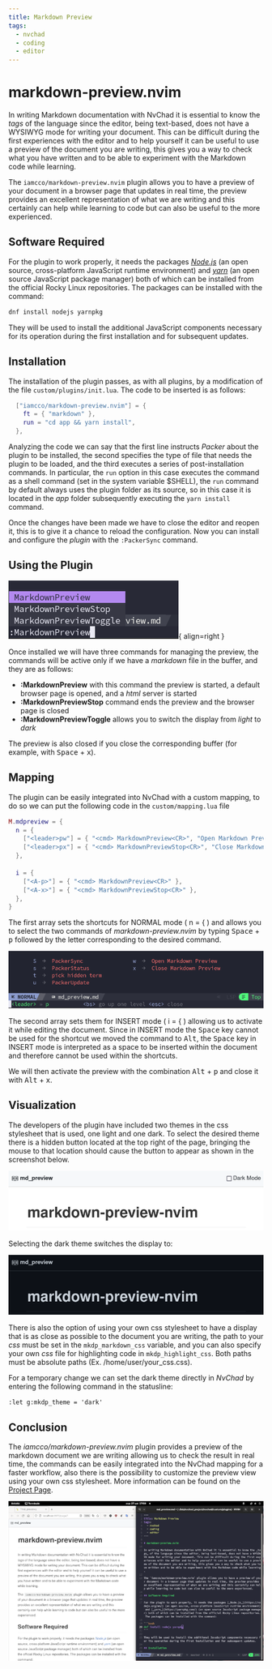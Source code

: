 ```yaml
---
title: Markdown Preview
tags:
  - nvchad
  - coding
  - editor
---
```


# markdown-preview.nvim

In writing Markdown documentation with NvChad it is essential to know the _tags_ of the language since the editor, being text-based, does not have a WYSIWYG mode for writing your document. This can be difficult during the first experiences with the editor and to help yourself it can be useful to use a preview of the document you are writing, this gives you a way to check what you have written and to be able to experiment with the Markdown code while learning.

The `iamcco/markdown-preview.nvim` plugin allows you to have a preview of your document in a browser page that updates in real time, the preview provides an excellent representation of what we are writing and this certainly can help while learning to code but can also be useful to the more experienced.

## Software Required

For the plugin to work properly, it needs the packages [_Node.js_](https://nodejs.org/en/) (an open source, cross-platform JavaScript runtime environment) and [_yarn_](https://yarnpkg.com/) (an open source JavaScript package manager) both of which can be installed from the official Rocky Linux repositories. The packages can be installed with the command:

```bash
dnf install nodejs yarnpkg
```

They will be used to install the additional JavaScript components necessary for its operation during the first installation and for subsequent updates.

## Installation

The installation of the plugin passes, as with all plugins, by a modification of the file `custom/plugins/init.lua`. The code to be inserted is as follows:

```lua
  ["iamcco/markdown-preview.nvim"] = {
    ft = { "markdown" },
    run = "cd app && yarn install",
  },
```

Analyzing the code we can say that the first line instructs _Packer_ about the plugin to be installed, the second specifies the type of file that needs the plugin to be loaded, and the third executes a series of post-installation commands. In particular, the `run` option in this case executes the command as a shell command (set in the system variable $SHELL), the `run` command by default always uses the plugin folder as its source, so in this case it is located in the _app_ folder subsequently executing the `yarn install` command.

Once the changes have been made we have to close the editor and reopen it, this is to give it a chance to reload the configuration. Now you can install and configure the _plugin_ with the `:PackerSync` command.

## Using the Plugin

![Preview Commands](../../images/preview_commands.png){ align=right }

Once installed we will have three commands for managing the preview, the commands will be active only if we have a _markdown_ file in the buffer, and they are as follows:

- **:MarkdownPreview** with this command the preview is started, a default browser page is opened, and a _html_ server is started
- **:MarkdownPreviewStop** command ends the preview and the browser page is closed
- **:MarkdownPreviewToggle** allows you to switch the display from _light_ to _dark_

The preview is also closed if you close the corresponding buffer (for example, with <kbd>Space</kbd> + <kbd>x</kbd>).

## Mapping

The plugin can be easily integrated into NvChad with a custom mapping, to do so we can put the following code in the `custom/mapping.lua` file

```lua
M.mdpreview = {
  n = {
    ["<leader>pw"] = { "<cmd> MarkdownPreview<CR>", "Open Markdown Preview" },
    ["<leader>px"] = { "<cmd> MarkdownPreviewStop<CR>", "Close Markdown Preview" },
  },

  i = {
    ["<A-p>"] = { "<cmd> MarkdownPreview<CR>" },
    ["<A-x>"] = { "<cmd> MarkdownPreviewStop<CR>" },
  },
}
```

The first array sets the shortcuts for NORMAL mode ( n = { ) and allows you to select the two commands of _markdown-preview.nvim_ by typing <kbd>Space</kbd> + <kbd>p</kbd> followed by the letter corresponding to the desired command.

![Preview Mapping](../../images/preview_mapping.png)

The second array sets them for INSERT mode ( i = { ) allowing us to activate it while editing the document. Since in INSERT mode the <kbd>Space</kbd> key cannot be used for the shortcut we moved the command to <kbd>Alt</kbd>, the <kbd>Space</kbd> key in INSERT mode is interpreted as a space to be inserted within the document and therefore cannot be used within the shortcuts.

We will then activate the preview with the combination <kbd>Alt</kbd> + <kbd>p</kbd> and close it with <kbd>Alt</kbd> + <kbd>x</kbd>.

## Visualization

The developers of the plugin have included two themes in the css stylesheet that is used, one light and one dark. To select the desired theme there is a hidden button located at the top right of the page, bringing the mouse to that location should cause the button to appear as shown in the screenshot below.

![Preview Button](../../images/preview_dark.png)

Selecting the dark theme switches the display to:

![Preview Dark](../../images/preview_dark_on.png)

There is also the option of using your own css stylesheet to have a display that is as close as possible to the document you are writing, the path to your _css_ must be set in the `mkdp_markdown_css` variable, and you can also specify your own _css_ file for highlighting code in `mkdp_highlight_css`. Both paths must be absolute paths (Ex. /home/user/your_css.css).

For a temporary change we can set the dark theme directly in _NvChad_ by entering the following command in the statusline:

```text
:let g:mkdp_theme = 'dark'
```

## Conclusion

The _iamcco/markdown-preview.nvim_ plugin provides a preview of the markdown document we are writing allowing us to check the result in real time, the commands can be easily integrated into the NvChad mapping for a faster workflow, also there is the possibility to customize the preview view using your own css stylesheet. More information can be found on the [Project Page](https://github.com/iamcco/markdown-preview.nvim).

![Side Preview](../../images/markdown_preview_side.png)

